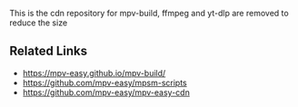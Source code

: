 This is the cdn repository for mpv-build, ffmpeg and yt-dlp are removed to
reduce the size

## Related Links

- https://mpv-easy.github.io/mpv-build/
- https://github.com/mpv-easy/mpsm-scripts
- https://github.com/mpv-easy/mpv-easy-cdn
